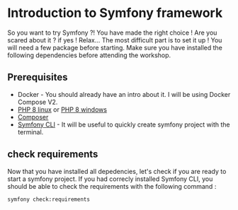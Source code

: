 # Introduction to Symfony framework

So you want to try Symfony ?! You have made the right choice !
Are you scared about it ? if yes ! Relax... The most difficult part is to set it up ! You will need a few package before starting. Make sure you have installed the following dependencies before attending the workshop.

## Prerequisites

- Docker - You should already have an intro about it. I will be using Docker Compose V2.
- [PHP 8 linux](https://linuxhint.com/install-php-8-ubuntu-22-04/) or [PHP 8 windows](https://www.educative.io/answers/how-to-install-php-8-on-windows)
- [Composer](https://getcomposer.org/)
- [Symfony CLI](https://symfony.com/download) - It will be useful to quickly create symfony project with the terminal.

## check requirements

Now that you have installed all depedencies, let's check if you are ready to start a symfony project. If you had correcly installed Symfony CLI, you should be able to check the requirements with the following command :

```
symfony check:requirements
```
